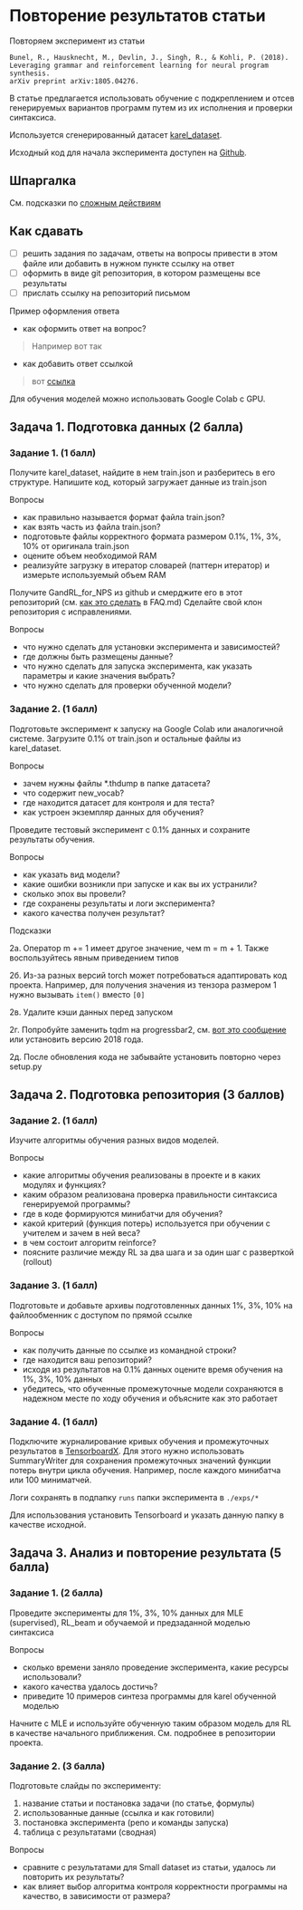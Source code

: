 # Повторение результатов статьи 

Повторяем эксперимент из статьи

```
Bunel, R., Hausknecht, M., Devlin, J., Singh, R., & Kohli, P. (2018). 
Leveraging grammar and reinforcement learning for neural program synthesis. 
arXiv preprint arXiv:1805.04276.
```

В статье предлагается использовать обучение с подкреплением и отсев генерируемых вариантов программ путем из их исполнения и проверки синтаксиса.

Используется сгенерированный датасет [karel_dataset](https://msr-redmond.github.io/karel-dataset/).

Исходный код для начала эксперимента доступен на [Github](https://github.com/bunelr/GandRL_for_NPS).

## Шпаргалка

См. подсказки по [сложным действиям](./FAQ.md)

## Как сдавать

 - [ ] решить задания по задачам, ответы на вопросы привести в этом файле или добавить в нужном пункте ссылку на ответ
 - [ ] оформить в виде git репозитория, в котором размещены все результаты
 - [ ] прислать ссылку на репозиторий письмом
 
Пример оформления ответа

 - как оформить ответ на вопрос?
> Например вот так
 - как добавить ответ ссылкой
> вот [ссылка](./TASK.md#как-сдавать)


Для обучения моделей можно использовать Google Colab c GPU.

## Задача 1. Подготовка данных (2 балла)

### Задание 1. (1 балл)

Получите karel_dataset, найдите в нем train.json и разберитесь в его структуре. 
Напишите код, который загружает данные из train.json

Вопросы
 - как правильно называется формат файла train.json?
 - как взять часть из файла train.json?
 - подготовьте файлы корректного формата размером 0.1%, 1%, 3%, 10% от оригинала train.json
 - оцените объем необходимой RAM
 - реализуйте загрузку в итератор словарей (паттерн итератор) и измерьте используемый объем RAM

Получите GandRL_for_NPS из github и смерджите его в этот репозиторий (см. [как это сделать](./FAQ.md#как-объединить-репозитории) в FAQ.md)
Сделайте свой клон репозитория с исправлениями. 

Вопросы
 - что нужно сделать для установки эксперимента и зависимостей?
 - где должны быть размещены данные?
 - что нужно сделать для запуска эксперимента, как указать параметры и какие значения выбрать?
 - что нужно сделать для проверки обученной модели?

### Задание 2. (1 балл)

Подготовьте эксперимент к запуску на Google Colab или аналогичной системе. 
Загрузите 0.1% от train.json и остальные файлы из karel_dataset.

Вопросы
 - зачем нужны файлы *.thdump в папке датасета?
 - что содержит new_vocab?
 - где находится датасет для контроля и для теста?
 - как устроен экземпляр данных для обучения?

Проведите тестовый эксперимент с 0.1% данных и сохраните результаты обучения.

Вопросы
 - как указать вид модели?
 - какие ошибки возникли при запуске и как вы их устранили?
 - сколько эпох вы провели?
 - где сохранены результаты и логи эксперимента?
 - какого качества получен результат?

Подсказки

2а. Оператор m += 1 имеет другое значение, чем m = m + 1. Также воспользуйтесь явным приведением типов
 
2б. Из-за разных версий torch может потребоваться адаптировать код проекта. Например, для получения значения из тензора размером 1 нужно вызывать ``item()`` вместо ``[0]``

2в. Удалите кэши данных перед запуском

2г. Попробуйте заменить tqdm на progressbar2, см. [вот это сообщение](https://github.com/tqdm/tqdm/issues/613) или установить версию 2018 года.

2д. После обновления кода не забывайте установить повторно через setup.py


## Задача 2. Подготовка репозитория (3 баллов)

### Задание 2. (1 балл)

Изучите алгоритмы обучения разных видов моделей. 

Вопросы
 - какие алгоритмы обучения реализованы в проекте и в каких модулях и функциях?
 - каким образом реализована проверка правильности синтаксиса генерируемой программы?
 - где в коде формируются минибатчи для обучения?
 - какой критерий (функция потерь) используется при обучении с учителем и зачем в ней веса?
 - в чем состоит алгоритм reinforce?
 - поясните различие между RL за два шага и за один шаг с разверткой (rollout)

### Задание 3. (1 балл)

Подготовьте и добавьте архивы подготовленных данных 1%, 3%, 10% на файлообменник с доступом по прямой ссылке
 
Вопросы
 - как получить данные по ссылке из командной строки?
 - где находится ваш репозиторий?
 - исходя из результатов на 0.1% данных оцените время обучения на 1%, 3%, 10% данных
 - убедитесь, что обученные промежуточные модели сохраняются в надежном месте по ходу обучения и объясните как это работает

### Задание 4. (1 балл)

Подключите журналирование кривых обучения и промежуточных результатов в [TensorboardX](https://github.com/lanpa/tensorboardX). 
Для этого нужно использовать SummaryWriter для сохранения промежуточных значений функции потерь внутри цикла обучения. Например, после каждого минибатча или 100 миниматчей. 

Логи сохранять в подпапку ``runs`` папки эксперимента в ``./exps/*``

Для использования установить Tensorboard и указать данную папку в качестве исходной.
  
## Задача 3. Анализ и повторение результата (5 балла)

### Задание 1. (2 балла)

Проведите эксперименты для 1%, 3%, 10% данных для MLE (supervised), RL_beam и обучаемой и предзаданной моделью синтаксиса

Вопросы
 - сколько времени заняло проведение эксперимента, какие ресурсы использовали?
 - какого качества удалось достичь?
 - приведите 10 примеров синтеза программы для karel обученной моделью

Начните с MLE и используйте обученную таким образом модель для RL в качестве начального приближения.
См. подробнее в репозитории проекта.

### Задание 2. (3 балла)

Подготовьте слайды по эксперименту: 
1. название статьи и постановка задачи (по статье, формулы) 
2. использованные данные (ссылка и как готовили)
3. постановка эксперимента (репо и команды запуска)
4. таблица с результатами (сводная)

Вопросы
 - сравните с результатами для Small dataset из статьи, удалось ли повторить их результаты?
 - как влияет выбор алгоритма контроля корректности программы на качество, в зависимости от размера?


